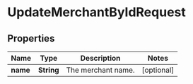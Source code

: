 

# UpdateMerchantByIdRequest


## Properties

| Name | Type | Description | Notes |
|------------ | ------------- | ------------- | -------------|
|**name** | **String** | The merchant name. |  [optional] |



